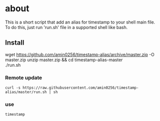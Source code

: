 # about
This is a short script that add an alias for timestamp to your shell main file.
To do this, just run 'run.sh' file in a supported shell like bash.

## Install
wget https://github.com/amin0256/timestamp-alias/archive/master.zip -O master.zip
unzip master.zip && cd timestamp-alias-master    
./run.sh

### Remote update
    curl -s https://raw.githubusercontent.com/amin0256/timestamp-alias/master/run.sh | sh

### use
    timestamp
